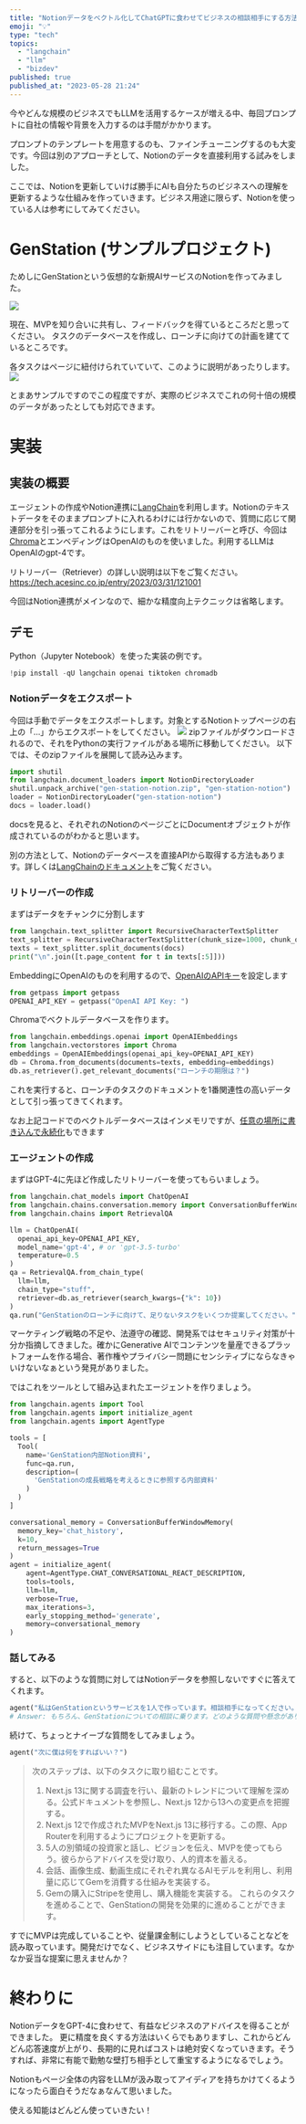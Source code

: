 ```yaml
---
title: "Notionデータをベクトル化してChatGPTに食わせてビジネスの相談相手にする方法"
emoji: "💡"
type: "tech"
topics:
  - "langchain"
  - "llm"
  - "bizdev"
published: true
published_at: "2023-05-28 21:24"
---
```


今やどんな規模のビジネスでもLLMを活用するケースが増える中、毎回プロンプトに自社の情報や背景を入力するのは手間がかかります。

プロンプトのテンプレートを用意するのも、ファインチューニングするのも大変です。今回は別のアプローチとして、Notionのデータを直接利用する試みをしました。

ここでは、Notionを更新していけば勝手にAIも自分たちのビジネスへの理解を更新するような仕組みを作っていきます。ビジネス用途に限らず、Notionを使っている人は参考にしてみてください。

# GenStation (サンプルプロジェクト)
ためしにGenStationという仮想的な新規AIサービスのNotionを作ってみました。

![](https://storage.googleapis.com/zenn-user-upload/21f46b8a6289-20230528.png)

現在、MVPを知り合いに共有し、フィードバックを得ているところだと思ってください。
タスクのデータベースを作成し、ローンチに向けての計画を建てているところです。

各タスクはページに紐付けられていていて、このように説明があったりします。
![](https://storage.googleapis.com/zenn-user-upload/ca38a62448a6-20230528.png)

とまあサンプルですのでこの程度ですが、実際のビジネスでこれの何十倍の規模のデータがあったとしても対応できます。

# 実装
## 実装の概要
エージェントの作成やNotion連携に[LangChain](https://python.langchain.com/en/latest/index.html)を利用します。Notionのテキストデータをそのままプロンプトに入れるわけには行かないので、質問に応じて関連部分を引っ張ってこれるようにします。これをリトリーバーと呼び、今回は[Chroma](https://docs.trychroma.com/)とエンベディングはOpenAIのものを使いました。利用するLLMはOpenAIのgpt-4です。

リトリーバー（Retriever）の詳しい説明は以下をご覧ください。
https://tech.acesinc.co.jp/entry/2023/03/31/121001

今回はNotion連携がメインなので、細かな精度向上テクニックは省略します。

## デモ
Python（Jupyter Notebook）を使った実装の例です。

```python
!pip install -qU langchain openai tiktoken chromadb
```
### Notionデータをエクスポート
今回は手動でデータをエクスポートします。対象とするNotionトップページの右上の「…」からエクスポートをしてください。
![](https://storage.googleapis.com/zenn-user-upload/87f6d29aa5cb-20230528.png)
zipファイルがダウンロードされるので、それをPythonの実行ファイルがある場所に移動してください。
以下では、そのzipファイルを展開して読み込みます。

```python
import shutil
from langchain.document_loaders import NotionDirectoryLoader
shutil.unpack_archive("gen-station-notion.zip", "gen-station-notion")
loader = NotionDirectoryLoader("gen-station-notion")
docs = loader.load()
```
docsを見ると、それぞれのNotionのページごとにDocumentオブジェクトが作成されているのがわかると思います。

別の方法として、Notionのデータベースを直接APIから取得する方法もあります。詳しくは[LangChainのドキュメント](https://python.langchain.com/en/latest/modules/indexes/document_loaders/examples/notiondb.html?highlight=notion)をご覧ください。

### リトリーバーの作成
まずはデータをチャンクに分割します
```python
from langchain.text_splitter import RecursiveCharacterTextSplitter
text_splitter = RecursiveCharacterTextSplitter(chunk_size=1000, chunk_overlap=0)
texts = text_splitter.split_documents(docs)
print("\n".join([t.page_content for t in texts[:5]]))
```

EmbeddingにOpenAIのものを利用するので、[OpenAIのAPIキー](https://platform.openai.com/account/api-keys)を設定します
```python
from getpass import getpass
OPENAI_API_KEY = getpass("OpenAI API Key: ")
```

Chromaでベクトルデータベースを作ります。
```python
from langchain.embeddings.openai import OpenAIEmbeddings
from langchain.vectorstores import Chroma
embeddings = OpenAIEmbeddings(openai_api_key=OPENAI_API_KEY)
db = Chroma.from_documents(documents=texts, embedding=embeddings)
db.as_retriever().get_relevant_documents("ローンチの期限は？")
```
これを実行すると、ローンチのタスクのドキュメントを1番関連性の高いデータとして引っ張ってきてくれます。

なお上記コードでのベクトルデータベースはインメモリですが、[任意の場所に書き込んで永続化](https://python.langchain.com/en/latest/modules/indexes/vectorstores/examples/chroma.html#persistance)もできます

### エージェントの作成
まずはGPT-4に先ほど作成したリトリーバーを使ってもらいましょう。
```python
from langchain.chat_models import ChatOpenAI
from langchain.chains.conversation.memory import ConversationBufferWindowMemory
from langchain.chains import RetrievalQA

llm = ChatOpenAI(
  openai_api_key=OPENAI_API_KEY,
  model_name='gpt-4', # or 'gpt-3.5-turbo'
  temperature=0.5
)
qa = RetrievalQA.from_chain_type(
  llm=llm,
  chain_type="stuff",
  retriever=db.as_retriever(search_kwargs={"k": 10})
)
qa.run("GenStationのローンチに向けて、足りないタスクをいくつか提案してください。")
```
マーケティング戦略の不足や、法遵守の確認、開発系ではセキュリティ対策が十分か指摘してきました。確かにGenerative AIでコンテンツを量産できるプラットフォームを作る場合、著作権やプライバシー問題にセンシティブにならなきゃいけないなぁという発見がありました。

ではこれをツールとして組み込まれたエージェントを作りましょう。
```python
from langchain.agents import Tool
from langchain.agents import initialize_agent
from langchain.agents import AgentType

tools = [
  Tool(
    name='GenStation内部Notion資料',
    func=qa.run,
    description=(
      'GenStationの成長戦略を考えるときに参照する内部資料'
    )
  )
]

conversational_memory = ConversationBufferWindowMemory(
  memory_key='chat_history',
  k=10,
  return_messages=True
)
agent = initialize_agent(
    agent=AgentType.CHAT_CONVERSATIONAL_REACT_DESCRIPTION,
    tools=tools,
    llm=llm,
    verbose=True,
    max_iterations=3,
    early_stopping_method='generate',
    memory=conversational_memory
)
```

### 話してみる

すると、以下のような質問に対してはNotionデータを参照しないですぐに答えてくれます。
```python
agent("私はGenStationというサービスを1人で作っています。相談相手になってください。")
# Answer: もちろん、GenStationについての相談に乗ります。どのような質問や懸念がありますか？
```
続けて、ちょっとナイーブな質問をしてみましょう。
```python
agent("次に僕は何をすればいい？")
```
>次のステップは、以下のタスクに取り組むことです。
>1. Next.js 13に関する調査を行い、最新のトレンドについて理解を深める。公式ドキュメントを参照し、Next.js 12から13への変更点を把握する。
>2. Next.js 12で作成されたMVPをNext.js 13に移行する。この際、App Routerを利用するようにプロジェクトを更新する。
>3. 5人の別領域の投資家と話し、ビジョンを伝え、MVPを使ってもらう。彼らからアドバイスを受け取り、人的資本を蓄える。
>4. 会話、画像生成、動画生成にそれぞれ異なるAIモデルを利用し、利用量に応じてGemを消費する仕組みを実装する。
>5. Gemの購入にStripeを使用し、購入機能を実装する。
>これらのタスクを進めることで、GenStationの開発を効果的に進めることができます。

すでにMVPは完成していることや、従量課金制にしようとしていることなどを読み取っています。開発だけでなく、ビジネスサイドにも注目しています。なかなか妥当な提案に思えませんか？

# 終わりに

NotionデータをGPT-4に食わせて、有益なビジネスのアドバイスを得ることができました。
更に精度を良くする方法はいくらでもありますし、これからどんどん応答速度が上がり、長期的に見ればコストは絶対安くなっていきます。そうすれば、非常に有能で勤勉な壁打ち相手として重宝するようになるでしょう。

Notionもページ全体の内容をLLMが汲み取ってアイディアを持ちかけてくるようになったら面白そうだなぁなんて思いました。

使える知能はどんどん使っていきたい！